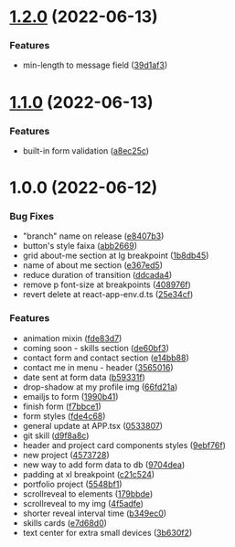 # [1.2.0](https://github.com/allbertuu/portfolio/compare/v1.1.0...v1.2.0) (2022-06-13)


### Features

* min-length to message field ([39d1af3](https://github.com/allbertuu/portfolio/commit/39d1af3761a650d73a5fc5b6eda32bee6c46b808))

# [1.1.0](https://github.com/allbertuu/portfolio/compare/v1.0.0...v1.1.0) (2022-06-13)


### Features

* built-in form validation ([a8ec25c](https://github.com/allbertuu/portfolio/commit/a8ec25c3efafadc40df1121d7364a733e7779340))

# 1.0.0 (2022-06-12)


### Bug Fixes

* "branch" name on release ([e8407b3](https://github.com/allbertuu/portfolio/commit/e8407b3eb4e441d42885fe666e92fc89f3acb4c3))
* button's style faixa ([abb2669](https://github.com/allbertuu/portfolio/commit/abb2669c19f26caebc69afaeeae7be3388d57b1e))
* grid about-me section at lg breakpoint ([1b8db45](https://github.com/allbertuu/portfolio/commit/1b8db4580b4c4055eeff515a558c7cf14b2837fd))
* name of about me section ([e367ed5](https://github.com/allbertuu/portfolio/commit/e367ed52ba3a8555c7653e19be0b25fec22e79d2))
* reduce duration of transition ([ddcada4](https://github.com/allbertuu/portfolio/commit/ddcada46b6c9571f45cc605462ad7bbecadb6fe4))
* remove p font-size at breakpoints ([408976f](https://github.com/allbertuu/portfolio/commit/408976f0ab5c320efa72a26ccb1022936e858188))
* revert delete at react-app-env.d.ts ([25e34cf](https://github.com/allbertuu/portfolio/commit/25e34cf5a5ed57b916b30c15eb5e820b56ee1629))


### Features

* animation mixin ([fde83d7](https://github.com/allbertuu/portfolio/commit/fde83d7fdaad2d5617c5b526e1eefda1e7e42dd6))
* coming soon - skills section ([de60bf3](https://github.com/allbertuu/portfolio/commit/de60bf355bfb9fe04f4a1c8183071df28a22e4ed))
* contact form and contact section ([e14bb88](https://github.com/allbertuu/portfolio/commit/e14bb888da7fb812f275d8803cbfb24b24b3b42b))
* contact me in menu - header ([3565016](https://github.com/allbertuu/portfolio/commit/356501627bfefba400fb27eaa39278c29fe19a12))
* date sent at form data ([b59331f](https://github.com/allbertuu/portfolio/commit/b59331f0151f52c6f0a62ad6a54229d5a07c0ffe))
* drop-shadow at my profile img ([66fd21a](https://github.com/allbertuu/portfolio/commit/66fd21a834e86546f97e2ab7faa9fcb7df26e9b8))
* emailjs to form ([1990b41](https://github.com/allbertuu/portfolio/commit/1990b41abe78fde9c4d93bf9fe5e9bbfa496f56c))
* finish form ([f7bbce1](https://github.com/allbertuu/portfolio/commit/f7bbce1e94b51c2f70ffc9ffebeab209943018cb))
* form styles ([fde4c68](https://github.com/allbertuu/portfolio/commit/fde4c68f2e34c37c6a7f9674ab126199c1c5d7e4))
* general update at APP.tsx ([0533807](https://github.com/allbertuu/portfolio/commit/053380758854e5083607ec7424485dcd328681a3))
* git skill ([d9f8a8c](https://github.com/allbertuu/portfolio/commit/d9f8a8c1855cb49c0b9174f323bfb16fac439dbb))
* header and project card components styles ([9ebf76f](https://github.com/allbertuu/portfolio/commit/9ebf76f5cda536a44c6a477d9673c9ef185a4166))
* new project ([4573728](https://github.com/allbertuu/portfolio/commit/457372836d1127eef233b04724b61f8d5806276b))
* new way to add form data to db ([9704dea](https://github.com/allbertuu/portfolio/commit/9704dea8e04b8313c6c3238c5c8ea63f7bf47c58))
* padding at xl breakpoint ([c21c524](https://github.com/allbertuu/portfolio/commit/c21c52400ce14ef2125571a7428ad0fdde994ea7))
* portfolio project ([5548bf1](https://github.com/allbertuu/portfolio/commit/5548bf16324054a084b7d30097e0ef9a6d51553f))
* scrollreveal to elements ([179bbde](https://github.com/allbertuu/portfolio/commit/179bbde75567c5cb7b2b75f832a8b9fce5672eb0))
* scrollreveal to my img ([4f5adfe](https://github.com/allbertuu/portfolio/commit/4f5adfe055b5da67e45f5bd94e501332b7f5f0ab))
* shorter reveal interval time ([b349ec0](https://github.com/allbertuu/portfolio/commit/b349ec03b7ca55ef0e857544e40475af73e9556f))
* skills cards ([e7d68d0](https://github.com/allbertuu/portfolio/commit/e7d68d0ae21951e4c7781929a6d2c8ce7d977c21))
* text center for extra small devices ([3b630f2](https://github.com/allbertuu/portfolio/commit/3b630f25751e7f04c7cbcb0eba30b27782f7fe32))
